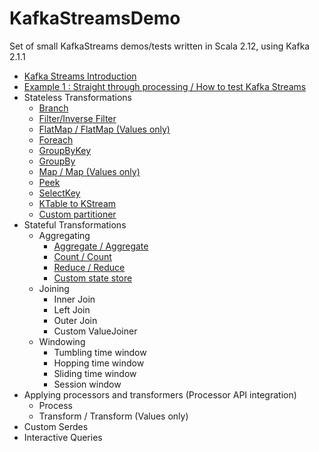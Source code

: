 # KafkaStreamsDemo
Set of small KafkaStreams demos/tests written in Scala 2.12, using Kafka 2.1.1

<ul>
 	<li><a href="https://sachabarbs.wordpress.com/2018/12/29/kafka-streams-introduction/">Kafka Streams Introduction</a></li>
 	<li><a href="https://sachabarbs.wordpress.com/2019/01/03/kafka-streams-example-1-straight-through-processing-how-to-test-kafka-stream/">Example 1 : Straight through processing / How to test Kafka Streams</a></li>
 	<li>Stateless Transformations
<ul>
 	<li><a href="https://sachabarbs.wordpress.com/2019/01/14/kafkastreams-stateless-operations/">Branch</a></li>
 	<li><a href="https://sachabarbs.wordpress.com/2019/01/14/kafkastreams-stateless-operations/">Filter/Inverse Filter</a></li>
 	<li><a href="https://sachabarbs.wordpress.com/2019/01/14/kafkastreams-stateless-operations/">FlatMap / FlatMap (Values only)</a></li>
 	<li><a href="https://sachabarbs.wordpress.com/2019/01/14/kafkastreams-stateless-operations/">Foreach</a></li>
 	<li><a href="https://sachabarbs.wordpress.com/2019/01/14/kafkastreams-stateless-operations/">GroupByKey</a></li>
 	<li><a href="https://sachabarbs.wordpress.com/2019/01/14/kafkastreams-stateless-operations/">GroupBy</a></li>
 	<li><a href="https://sachabarbs.wordpress.com/2019/01/14/kafkastreams-stateless-operations/">Map / Map (Values only)</a></li>
 	<li><a href="https://sachabarbs.wordpress.com/2019/01/14/kafkastreams-stateless-operations/">Peek</a></li>
 	<li><a href="https://sachabarbs.wordpress.com/2019/01/14/kafkastreams-stateless-operations/">SelectKey</a></li>
 	<li><a href="https://sachabarbs.wordpress.com/2019/01/14/kafkastreams-stateless-operations/">KTable to KStream</a></li>
 	<li><a href="https://sachabarbs.wordpress.com/2019/01/14/kafkastreams-stateless-operations/">Custom partitioner</a></li>
</ul>
</li>
 	<li>Stateful Transformations
<ul>
 	<li>Aggregating
<ul>
 	<li><a href="https://sachabarbs.wordpress.com/2019/01/28/kafkastreams-aggregating/">Aggregate / Aggregate</a></li>
 	<li><a href="https://sachabarbs.wordpress.com/2019/01/28/kafkastreams-aggregating/">Count / Count</a></li>
 	<li><a href="https://sachabarbs.wordpress.com/2019/01/28/kafkastreams-aggregating/">Reduce / Reduce</a></li>
 	<li><a href="https://sachabarbs.wordpress.com/2019/01/28/kafkastreams-aggregating/">Custom state store</a></li>
</ul>
</li>
 	<li>Joining
<ul>
 	<li>Inner Join</li>
 	<li>Left Join</li>
 	<li>Outer Join</li>
 	<li>Custom ValueJoiner</li>
</ul>
</li>
 	<li>Windowing
<ul>
 	<li>Tumbling time window</li>
 	<li>Hopping time window</li>
 	<li>Sliding time window</li>
 	<li>Session window</li>
</ul>
</li>
</ul>
</li>
 	<li>Applying processors and transformers (Processor API integration)
<ul>
 	<li>Process</li>
 	<li>Transform / Transform (Values only)</li>
</ul>
</li>
 	<li>Custom Serdes</li>
 	<li>Interactive Queries</li>
</ul>
